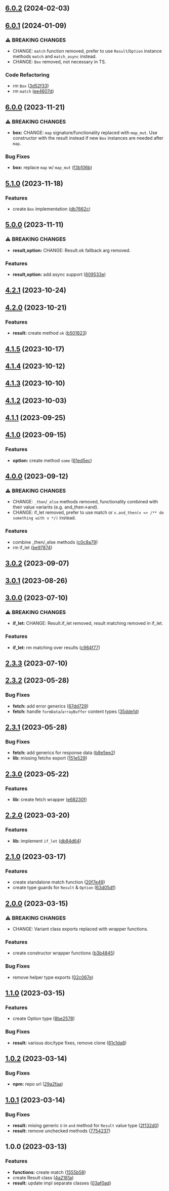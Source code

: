 ## [6.0.2](https://github.com/drewxs/rust-ts/compare/v6.0.1...v6.0.2) (2024-02-03)

## [6.0.1](https://github.com/drewxs/rust-ts/compare/v6.0.0...v6.0.1) (2024-01-09)


### ⚠ BREAKING CHANGES

* CHANGE: `match` function removed, prefer to use `Result`/`Option` instance methods `match` and `match_async` instead.
* CHANGE: `Box` removed, not necessary in TS.

### Code Refactoring

* rm `Box` ([3d52f33](https://github.com/drewxs/rust-ts/commit/3d52f3327bb5bc557ce4b350a42acbbbab08023f))
* rm `match` ([ee4607d](https://github.com/drewxs/rust-ts/commit/ee4607d355b369d4149e603ac5a147073766acd6))

## [6.0.0](https://github.com/drewxs/rust-ts/compare/v5.1.0...v6.0.0) (2023-11-21)


### ⚠ BREAKING CHANGES

* **box:** CHANGE: `map` signature/functionality replaced with `map_mut`. Use constructor with the result instead if new `Box` instances are needed after `map`.

### Bug Fixes

* **box:** replace `map` w/ `map_mut` ([f3b106b](https://github.com/drewxs/rust-ts/commit/f3b106b5f0ea430622bfd233be6d50210f4bba53))

## [5.1.0](https://github.com/drewxs/rust-ts/compare/v5.0.0...v5.1.0) (2023-11-18)


### Features

* create `Box` implementation ([db7662c](https://github.com/drewxs/rust-ts/commit/db7662c753608105924e4f3caf36dc6d546a7841))

## [5.0.0](https://github.com/drewxs/rust-ts/compare/v4.2.1...v5.0.0) (2023-11-11)


### ⚠ BREAKING CHANGES

* **result,option:** CHANGE: Result.ok fallback arg removed.

### Features

* **result,option:** add async support ([609533e](https://github.com/drewxs/rust-ts/commit/609533eff4d88704bc9df943c7af08843aa780ee))

## [4.2.1](https://github.com/drewxs/rust-ts/compare/v4.2.0...v4.2.1) (2023-10-24)

## [4.2.0](https://github.com/drewxs/rust-ts/compare/v4.1.5...v4.2.0) (2023-10-21)


### Features

* **result:** create method `ok` ([b501823](https://github.com/drewxs/rust-ts/commit/b5018232e97c54bd8246810371af569925fd8d37))

## [4.1.5](https://github.com/drewxs/rust-ts/compare/v4.1.4...v4.1.5) (2023-10-17)

## [4.1.4](https://github.com/drewxs/rust-ts/compare/v4.1.3...v4.1.4) (2023-10-12)

## [4.1.3](https://github.com/drewxs/rust-ts/compare/v4.1.2...v4.1.3) (2023-10-10)

## [4.1.2](https://github.com/drewxs/rust-ts/compare/v4.1.1...v4.1.2) (2023-10-03)

## [4.1.1](https://github.com/drewxs/rust-ts/compare/v4.1.0...v4.1.1) (2023-09-25)

## [4.1.0](https://github.com/drewxs/rust-ts/compare/v4.0.0...v4.1.0) (2023-09-15)


### Features

* **option:** create method `some` ([61ed5ec](https://github.com/drewxs/rust-ts/commit/61ed5ec0357fc531c34de3a9ff2e5f853ac22aeb))

## [4.0.0](https://github.com/drewxs/rust-ts/compare/v3.0.2...v4.0.0) (2023-09-12)


### ⚠ BREAKING CHANGES

* CHANGE: `_then`/`_else` methods removed, functionality combined with their value variants (e.g. and_then->and).
* CHANGE: if_let removed, prefer to use match or `x.and_then(v => /** do something with v */)` instead.

### Features

* combine _then/_else methods ([c0c8a79](https://github.com/drewxs/rust-ts/commit/c0c8a79a55fc309e3192100f390a6721c5df1db5))
* rm if_let ([be97874](https://github.com/drewxs/rust-ts/commit/be97874ecf4ee4d6618ed36785dfeb9483c770e6))

## [3.0.2](https://github.com/drewxs/rust-ts/compare/v3.0.1...v3.0.2) (2023-09-07)

## [3.0.1](https://github.com/drewxs/rust-ts/compare/v3.0.0...v3.0.1) (2023-08-26)

## [3.0.0](https://github.com/drewxs/rust-ts/compare/v2.3.3...v3.0.0) (2023-07-10)


### ⚠ BREAKING CHANGES

* **if_let:** CHANGE: Result.if_let removed, result matching removed in if_let.

### Features

* **if_let:** rm matching over results ([c984f77](https://github.com/drewxs/rust-ts/commit/c984f77709f886e36a00ae466ab90ccaf0290411))

## [2.3.3](https://github.com/drewxs/rust-ts/compare/v2.3.2...v2.3.3) (2023-07-10)

## [2.3.2](https://github.com/drewxs/rust-ts/compare/v2.3.1...v2.3.2) (2023-05-28)


### Bug Fixes

* **fetch:** add error generics ([67dd729](https://github.com/drewxs/rust-ts/commit/67dd72971f46ef4962f474fd7e6d9a34c1c9d6e0))
* **fetch:** handle `formData`/`arrayBuffer` content types ([35dde1d](https://github.com/drewxs/rust-ts/commit/35dde1df01786f99b79fe5e103e666ad10a85041))

## [2.3.1](https://github.com/drewxs/rust-ts/compare/v2.3.0...v2.3.1) (2023-05-28)


### Bug Fixes

* **fetch:** add generics for response data ([b8e5ee2](https://github.com/drewxs/rust-ts/commit/b8e5ee22dfdfa51789f8ade715525bc238caa32d))
* **lib:** missing fetchx export ([151e529](https://github.com/drewxs/rust-ts/commit/151e529a7b48357119fedb11f9524ca20b129142))

## [2.3.0](https://github.com/drewxs/rust-ts/compare/v2.2.0...v2.3.0) (2023-05-22)


### Features

* **lib:** create fetch wrapper ([e68230f](https://github.com/drewxs/rust-ts/commit/e68230fef0c032ce349ad6da134b1d24ab0652f7))

## [2.2.0](https://github.com/drewxs/rust-ts/compare/v2.1.0...v2.2.0) (2023-03-20)


### Features

* **lib:** implement `if_let` ([db84d64](https://github.com/drewxs/rust-ts/commit/db84d64cd2fa6c2143bf28a55709aaa9aecd7c39))

## [2.1.0](https://github.com/drewxs/rust-ts/compare/v2.0.0...v2.1.0) (2023-03-17)


### Features

* create standalone match function ([20f7e49](https://github.com/drewxs/rust-ts/commit/20f7e496dcc41e3a681d53b85b7e07d3089a5c7f))
* create type guards for `Result` & `Option` ([63d05df](https://github.com/drewxs/rust-ts/commit/63d05df302067a33b2210e958d76798ee5762668))

## [2.0.0](https://github.com/drewxs/rust-ts/compare/v1.1.0...v2.0.0) (2023-03-15)

### ⚠ BREAKING CHANGES

- CHANGE: Variant class exports replaced with wrapper functions.

### Features

- create constructor wrapper functions ([b3b4845](https://github.com/drewxs/rust-ts/commit/b3b4845b16d9cb85343cb9df86cacf33577eab51))

### Bug Fixes

- remove helper type exports ([02c067e](https://github.com/drewxs/rust-ts/commit/02c067e5bfe7d001ba1f9cfaebabe926b53136f0))

## [1.1.0](https://github.com/drewxs/rust-ts/compare/v1.0.2...v1.1.0) (2023-03-15)

### Features

- create Option type ([8be2578](https://github.com/drewxs/rust-ts/commit/8be2578a60a55a3126758abf2e97b95c0a822319))

### Bug Fixes

- **result:** various doc/type fixes, remove clone ([61c1da8](https://github.com/drewxs/rust-ts/commit/61c1da85c2800c1e3db9cb8cb23456a2febe3e76))

## [1.0.2](https://github.com/drewxs/rust-ts/compare/v1.0.1...v1.0.2) (2023-03-14)

### Bug Fixes

- **npm:** repo url ([29a2faa](https://github.com/drewxs/rust-ts/commit/29a2faaceb99d0c31b222d0fae9b5d8444688d2b))

## [1.0.1](https://github.com/drewxs/rs-ts/compare/v1.0.0...v1.0.1) (2023-03-14)

### Bug Fixes

- **result:** mising generic `U` in `and` method for `Result` value type ([2f132d0](https://github.com/drewxs/rs-ts/commit/2f132d0ca0c4283161737742b5445e5f950c0d8c))
- **result:** remove unchecked methods ([7754237](https://github.com/drewxs/rs-ts/commit/775423729f7fd168e5e4321094ae938ce37deab3))

## 1.0.0 (2023-03-13)

### Features

- **functions:** create match ([1555b58](https://github.com/drewxs/rs-ts/commit/1555b589954996767fef4313fa238da85b8849f0))
- create Result class ([4a2181a](https://github.com/drewxs/rs-ts/commit/4a2181a8bedbc5d15f433962686c19992489e69d))
- **result:** update impl separate classes ([03af0ad](https://github.com/drewxs/rs-ts/commit/03af0adaef12cbffa587a980b223932979f019d2))
